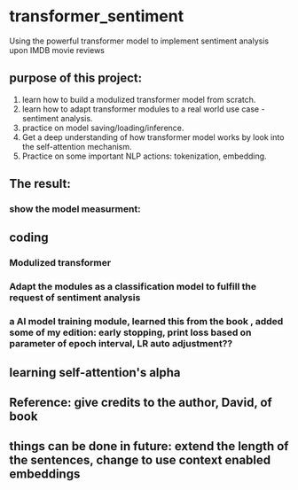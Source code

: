 # transformer_sentiment
Using the powerful transformer model to implement sentiment analysis upon IMDB movie reviews

## purpose of this project:
1. learn how to build a modulized transformer model from scratch.
2. learn how to adapt transformer modules to a real world use case - sentiment analysis.
3. practice on model saving/loading/inference.
4. Get a deep understanding of how transformer model works by look into the self-attention mechanism.
5. Practice on some important NLP actions: tokenization, embedding.

## The result:
### show the model measurment:

## coding
### Modulized transformer

### Adapt the modules as a classification model to fulfill the request of sentiment analysis

### a AI model training module, learned this from the book <deep learning with pytorch step-by-step>, added some of my edition: early stopping, print loss based on parameter of epoch interval, LR auto adjustment??

## learning self-attention's alpha

## Reference: give credits to the author, David, of book <pytorch step by step>

## things can be done in future: extend the length of the sentences, change to use context enabled embeddings

